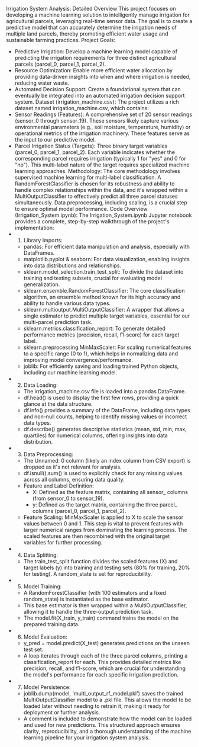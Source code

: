 Irrigation System Analysis: Detailed Overview
This project focuses on developing a machine learning solution to intelligently manage irrigation for agricultural parcels, leveraging real-time sensor data. The goal is to create a predictive model that can accurately determine the irrigation needs of multiple land parcels, thereby promoting efficient water usage and sustainable farming practices.
Project Goals:
 * Predictive Irrigation: Develop a machine learning model capable of predicting the irrigation requirements for three distinct agricultural parcels (parcel_0, parcel_1, parcel_2).
 * Resource Optimization: Enable more efficient water allocation by providing data-driven insights into when and where irrigation is needed, reducing water waste.
 * Automated Decision Support: Create a foundational system that can eventually be integrated into an automated irrigation decision support system.
Dataset (irrigation_machine.csv):
The project utilizes a rich dataset named irrigation_machine.csv, which contains:
 * Sensor Readings (Features): A comprehensive set of 20 sensor readings (sensor_0 through sensor_19). These sensors likely capture various environmental parameters (e.g., soil moisture, temperature, humidity) or operational metrics of the irrigation machinery. These features serve as the input to our predictive model.
 * Parcel Irrigation Status (Targets): Three binary target variables (parcel_0, parcel_1, parcel_2). Each variable indicates whether the corresponding parcel requires irrigation (typically 1 for "yes" and 0 for "no"). This multi-label nature of the target requires specialized machine learning approaches.
Methodology:
The core methodology involves supervised machine learning for multi-label classification. A RandomForestClassifier is chosen for its robustness and ability to handle complex relationships within the data, and it's wrapped within a MultiOutputClassifier to effectively predict all three parcel statuses simultaneously. Data preprocessing, including scaling, is a crucial step to ensure optimal model performance.
Code Overview (Irrigation_System.ipynb):
The Irrigation_System.ipynb Jupyter notebook provides a complete, step-by-step walkthrough of the project's implementation:
 * 1. Library Imports:
   * pandas: For efficient data manipulation and analysis, especially with DataFrames.
   * matplotlib.pyplot & seaborn: For data visualization, enabling insights into data distributions and relationships.
   * sklearn.model_selection.train_test_split: To divide the dataset into training and testing subsets, crucial for evaluating model generalization.
   * sklearn.ensemble.RandomForestClassifier: The core classification algorithm, an ensemble method known for its high accuracy and ability to handle various data types.
   * sklearn.multioutput.MultiOutputClassifier: A wrapper that allows a single estimator to predict multiple target variables, essential for our multi-parcel prediction task.
   * sklearn.metrics.classification_report: To generate detailed performance metrics (precision, recall, f1-score) for each target label.
   * sklearn.preprocessing.MinMaxScaler: For scaling numerical features to a specific range (0 to 1), which helps in normalizing data and improving model convergence/performance.
   * joblib: For efficiently saving and loading trained Python objects, including our machine learning model.
 * 2. Data Loading:
   * The irrigation_machine.csv file is loaded into a pandas DataFrame.
   * df.head() is used to display the first few rows, providing a quick glance at the data structure.
   * df.info() provides a summary of the DataFrame, including data types and non-null counts, helping to identify missing values or incorrect data types.
   * df.describe() generates descriptive statistics (mean, std, min, max, quartiles) for numerical columns, offering insights into data distribution.
 * 3. Data Preprocessing:
   * The Unnamed: 0 column (likely an index column from CSV export) is dropped as it's not relevant for analysis.
   * df.isnull().sum() is used to explicitly check for any missing values across all columns, ensuring data quality.
   * Feature and Label Definition:
     * X: Defined as the feature matrix, containing all sensor_ columns (from sensor_0 to sensor_19).
     * y: Defined as the target matrix, containing the three parcel_ columns (parcel_0, parcel_1, parcel_2).
   * Feature Scaling: MinMaxScaler is applied to X to scale the sensor values between 0 and 1. This step is vital to prevent features with larger numerical ranges from dominating the learning process. The scaled features are then recombined with the original target variables for further processing.
 * 4. Data Splitting:
   * The train_test_split function divides the scaled features (X) and target labels (y) into training and testing sets (80% for training, 20% for testing). A random_state is set for reproducibility.
 * 5. Model Training:
   * A RandomForestClassifier (with 100 estimators and a fixed random_state) is instantiated as the base estimator.
   * This base estimator is then wrapped within a MultiOutputClassifier, allowing it to handle the three-output prediction task.
   * The model.fit(X_train, y_train) command trains the model on the prepared training data.
 * 6. Model Evaluation:
   * y_pred = model.predict(X_test) generates predictions on the unseen test set.
   * A loop iterates through each of the three parcel columns, printing a classification_report for each. This provides detailed metrics like precision, recall, and f1-score, which are crucial for understanding the model's performance for each specific irrigation prediction.
 * 7. Model Persistence:
   * joblib.dump(model, 'multi_output_rf_model.pkl') saves the trained MultiOutputClassifier model to a .pkl file. This allows the model to be loaded later without needing to retrain it, making it ready for deployment or further analysis.
   * A comment is included to demonstrate how the model can be loaded and used for new predictions.
This structured approach ensures clarity, reproducibility, and a thorough understanding of the machine learning pipeline for your irrigation system analysis.
